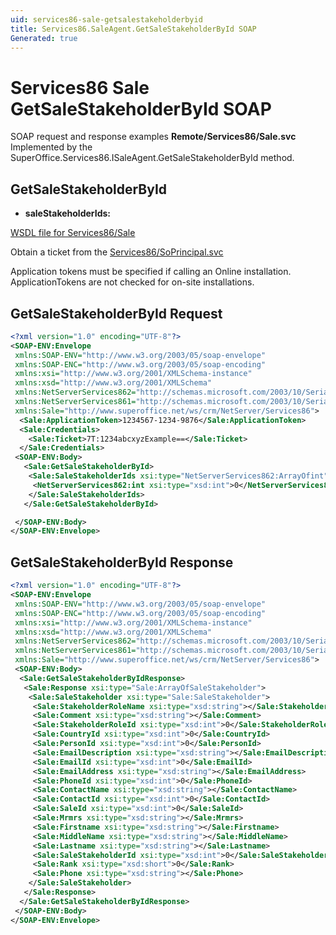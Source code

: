 ```yaml
---
uid: services86-sale-getsalestakeholderbyid
title: Services86.SaleAgent.GetSaleStakeholderById SOAP
Generated: true
---
```


# Services86 Sale GetSaleStakeholderById SOAP

SOAP request and response examples **Remote/Services86/Sale.svc**
Implemented by the <see cref="M:SuperOffice.Services86.ISaleAgent.GetSaleStakeholderById">SuperOffice.Services86.ISaleAgent.GetSaleStakeholderById</see> method.

## GetSaleStakeholderById



* **saleStakeholderIds:** 



[WSDL file for Services86/Sale](../Services86-Sale.md)

Obtain a ticket from the [Services86/SoPrincipal.svc](../SoPrincipal/index.md)

Application tokens must be specified if calling an Online installation. ApplicationTokens are not checked for on-site installations.

## GetSaleStakeholderById Request

```xml
<?xml version="1.0" encoding="UTF-8"?>
<SOAP-ENV:Envelope
 xmlns:SOAP-ENV="http://www.w3.org/2003/05/soap-envelope"
 xmlns:SOAP-ENC="http://www.w3.org/2003/05/soap-encoding"
 xmlns:xsi="http://www.w3.org/2001/XMLSchema-instance"
 xmlns:xsd="http://www.w3.org/2001/XMLSchema"
 xmlns:NetServerServices862="http://schemas.microsoft.com/2003/10/Serialization/Arrays"
 xmlns:NetServerServices861="http://schemas.microsoft.com/2003/10/Serialization/"
 xmlns:Sale="http://www.superoffice.net/ws/crm/NetServer/Services86">
  <Sale:ApplicationToken>1234567-1234-9876</Sale:ApplicationToken>
  <Sale:Credentials>
    <Sale:Ticket>7T:1234abcxyzExample==</Sale:Ticket>
  </Sale:Credentials>
 <SOAP-ENV:Body>
   <Sale:GetSaleStakeholderById>
    <Sale:SaleStakeholderIds xsi:type="NetServerServices862:ArrayOfint">
     <NetServerServices862:int xsi:type="xsd:int">0</NetServerServices862:int>
    </Sale:SaleStakeholderIds>
   </Sale:GetSaleStakeholderById>

 </SOAP-ENV:Body>
</SOAP-ENV:Envelope>

```


## GetSaleStakeholderById Response

```xml
<?xml version="1.0" encoding="UTF-8"?>
<SOAP-ENV:Envelope
 xmlns:SOAP-ENV="http://www.w3.org/2003/05/soap-envelope"
 xmlns:SOAP-ENC="http://www.w3.org/2003/05/soap-encoding"
 xmlns:xsi="http://www.w3.org/2001/XMLSchema-instance"
 xmlns:xsd="http://www.w3.org/2001/XMLSchema"
 xmlns:NetServerServices862="http://schemas.microsoft.com/2003/10/Serialization/Arrays"
 xmlns:NetServerServices861="http://schemas.microsoft.com/2003/10/Serialization/"
 xmlns:Sale="http://www.superoffice.net/ws/crm/NetServer/Services86">
 <SOAP-ENV:Body>
  <Sale:GetSaleStakeholderByIdResponse>
   <Sale:Response xsi:type="Sale:ArrayOfSaleStakeholder">
    <Sale:SaleStakeholder xsi:type="Sale:SaleStakeholder">
     <Sale:StakeholderRoleName xsi:type="xsd:string"></Sale:StakeholderRoleName>
     <Sale:Comment xsi:type="xsd:string"></Sale:Comment>
     <Sale:StakeholderRoleId xsi:type="xsd:int">0</Sale:StakeholderRoleId>
     <Sale:CountryId xsi:type="xsd:int">0</Sale:CountryId>
     <Sale:PersonId xsi:type="xsd:int">0</Sale:PersonId>
     <Sale:EmailDescription xsi:type="xsd:string"></Sale:EmailDescription>
     <Sale:EmailId xsi:type="xsd:int">0</Sale:EmailId>
     <Sale:EmailAddress xsi:type="xsd:string"></Sale:EmailAddress>
     <Sale:PhoneId xsi:type="xsd:int">0</Sale:PhoneId>
     <Sale:ContactName xsi:type="xsd:string"></Sale:ContactName>
     <Sale:ContactId xsi:type="xsd:int">0</Sale:ContactId>
     <Sale:SaleId xsi:type="xsd:int">0</Sale:SaleId>
     <Sale:Mrmrs xsi:type="xsd:string"></Sale:Mrmrs>
     <Sale:Firstname xsi:type="xsd:string"></Sale:Firstname>
     <Sale:MiddleName xsi:type="xsd:string"></Sale:MiddleName>
     <Sale:Lastname xsi:type="xsd:string"></Sale:Lastname>
     <Sale:SaleStakeholderId xsi:type="xsd:int">0</Sale:SaleStakeholderId>
     <Sale:Rank xsi:type="xsd:short">0</Sale:Rank>
     <Sale:Phone xsi:type="xsd:string"></Sale:Phone>
    </Sale:SaleStakeholder>
   </Sale:Response>
  </Sale:GetSaleStakeholderByIdResponse>
 </SOAP-ENV:Body>
</SOAP-ENV:Envelope>

```

